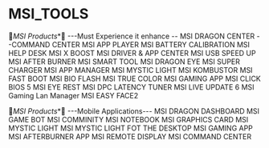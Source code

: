 # MSI_TOOLS
🔰*MSI Products**🔰
---Must Experience it enhance --
MSI DRAGON CENTER --COMMAND CENTER
MSI APP PLAYER
MSI BATTERY CALIBRATION 
MSI HELP DESK
MSI X BOOST
MSI DRIVER & APP CENTER
MSI USB SPEED UP
MSI AFTER BURNER
MSI SMART TOOL
MSI DRAGON EYE
MSI SUPER CHARGER
MSI APP MANAGER
MSI MYSTIC LIGHT
MSI KOMBUSTOR
MSI FAST BOOT
MSI BIO FLASH
MSI TRUE COLOR
MSI GAMING APP
MSI CLICK BIOS 5
MSI EYE REST
MSI DPC LATENCY TUNER
MSI LIVE UPDATE 6
MSI Gaming Lan Manager
MSI EASY FACE2




🔰*MSI Products**🔰
---Mobile Applications---
MSI DRAGON DASHBOARD
MSI GAME BOT
MSI COMMINITY
MSI NOTEBOOK
MSI GRAPHICS CARD
MSI MYSTIC LIGHT
MSI MYSTIC LIGHT FOT THE DESKTOP
MSI GAMING APP
MSI AFTERBURNER APP
MSI REMOTE DISPLAY
MSI COMMAND CENTER
